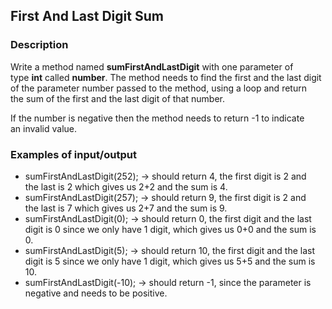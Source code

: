 ## First And Last Digit Sum

### Description

Write a method named <b>sumFirstAndLastDigit</b> with one parameter of type <b>int</b> called <b>number</b>. The method needs to find the first and the last digit of the parameter number passed to the method, using a loop and return the sum of the first and the last digit of that number.

If the number is negative then the method needs to return -1 to indicate an invalid value.

### Examples of input/output

<ul>
<li>sumFirstAndLastDigit(252); → should return 4, the first digit is 2 and the last is 2 which gives us 2+2 and the sum is 4.</li>
<li>sumFirstAndLastDigit(257); → should return 9, the first digit is 2 and the last is 7 which gives us 2+7 and the sum is 9.</li>
<li>sumFirstAndLastDigit(0); → should return 0, the first digit and the last digit is 0 since we only have 1 digit, which gives us 0+0 and the sum is 0.</li>
<li>sumFirstAndLastDigit(5); → should return 10, the first digit and the last digit is 5 since we only have 1 digit, which gives us 5+5 and the sum is 10.</li>
<li>sumFirstAndLastDigit(-10); → should return -1, since the parameter is negative and needs to be positive.</li>
</ul>

